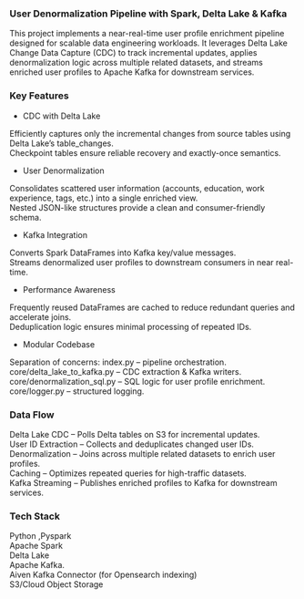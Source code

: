 ### User Denormalization Pipeline with Spark, Delta Lake & Kafka ###

This project implements a near-real-time user profile enrichment pipeline designed for scalable data engineering workloads. It leverages Delta Lake Change Data Capture (CDC) to track incremental updates, applies denormalization logic across multiple related datasets, and streams enriched user profiles to Apache Kafka for downstream services.

### Key Features ###

* CDC with Delta Lake

Efficiently captures only the incremental changes from source tables using Delta Lake’s table_changes.<br>
Checkpoint tables ensure reliable recovery and exactly-once semantics.<br>

* User Denormalization

Consolidates scattered user information (accounts, education, work experience, tags, etc.) into a single enriched view.<br>
Nested JSON-like structures provide a clean and consumer-friendly schema.<br>


* Kafka Integration

Converts Spark DataFrames into Kafka key/value messages.<br>
Streams denormalized user profiles to downstream consumers in near real-time.<br>

* Performance Awareness

Frequently reused DataFrames are cached to reduce redundant queries and accelerate joins.<br>
Deduplication logic ensures minimal processing of repeated IDs.<br>


* Modular Codebase

Separation of concerns:
index.py – pipeline orchestration.<br>
core/delta_lake_to_kafka.py – CDC extraction & Kafka writers.<br>
core/denormalization_sql.py – SQL logic for user profile enrichment.<br>
core/logger.py – structured logging.<br>


### Data Flow ###

Delta Lake CDC – Polls Delta tables on S3 for incremental updates.<br>
User ID Extraction – Collects and deduplicates changed user IDs.<br>
Denormalization – Joins across multiple related datasets to enrich user profiles.<br>
Caching – Optimizes repeated queries for high-traffic datasets.<br>
Kafka Streaming – Publishes enriched profiles to Kafka for downstream services.<br>

### Tech Stack ### 

Python ,Pyspark<br>
Apache Spark <br>
Delta Lake<br>
Apache Kafka.<br>
Aiven Kafka Connector (for Opensearch indexing)<br>
S3/Cloud Object Storage




